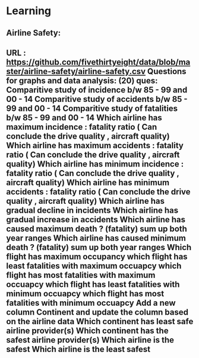 # Learning


Airline Safety:
------------------------------------------------------------------------------------------------------------------------------
URL : https://github.com/fivethirtyeight/data/blob/master/airline-safety/airline-safety.csv
Questions for graphs and data analysis: (20) ques: 
Comparitive study of incidence b/w 85 - 99 and 00 - 14
Comparitive study of accidents b/w 85 - 99 and 00 - 14
Comparitive study of fatalities b/w 85 - 99 and 00 - 14
Which airline has maximum incidence : fatality ratio  ( Can conclude the drive quality , aircraft quality)
Which airline has maximum accidents : fatality ratio  ( Can conclude the drive quality , aircraft quality)
Which airline has minimum incidence : fatality ratio  ( Can conclude the drive quality , aircraft quality)
Which airline has minimum accidents : fatality ratio  ( Can conclude the drive quality , aircraft quality)
Which airline has gradual decline in incidents
Which airline has gradual increase in accidents
Which airline has caused maximum death ? (fatality) sum up both year ranges
Which airline has caused minimum death ? (fatality) sum up both year ranges
Which flight has maximum occupancy
which flight has least fatalities with maximum occuapcy
which flight has most fatalities with maximum occuapcy
which flight has least fatalities with minimum occuapcy
which flight has most fatalities with minimum occuapcy
Add a new column Continent and update the column based on the airline data
Which continent has least safe airline provider(s)
Which continent has the safest airline provider(s)
Which airline is the safest 
Which airline is the least safest
------------------------------------------------------------------------------------------------------------------------------------------
